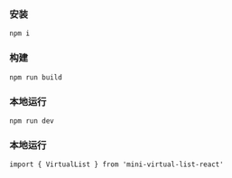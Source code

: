 

### 安装
```npm i```

### 构建
```npm run build```

### 本地运行
```npm run dev```

### 本地运行
```import { VirtualList } from 'mini-virtual-list-react' ```
